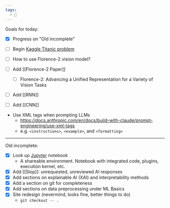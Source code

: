 ```yaml
---
tags:
  - 📓
---
```


Goals for today:
- [x] Progress on "Old incomplete"

- [ ] Begin [Kaggle Titanic problem](https://www.kaggle.com/c/titanic/)
- [ ] How to use Florence-2 vision model?
- [ ] Add [[Florence-2 Paper]]
	- [ ] Florence-2: Advancing a Unified Representation for a Variety of Vision Tasks
- [ ] Add [[RNN]]
- [ ] Add [[CNN]]

- Use XML tags when prompting LLMs
	- https://docs.anthropic.com/en/docs/build-with-claude/prompt-engineering/use-xml-tags
	- e.g. `<instructions>`, `<example>`, and `<formatting>`

---

Old incomplete:
- [x] Look up [Jupyter](https://jupyter.org/) notebook
	- A shareable environment. Notebook with integrated code, plugins, execution kernel, etc.
- [x] Add [[Slop]]: unrequested, unreviewed AI responses
- [x] Add sections on explainable AI (XAI) and interpretability methods
- [x] Add a section on git for completeness
- [x] Add sections on data preprocessing under ML Basics
- [x] Site redesign (nevermind, looks fine, better things to do)
	- `git checkout -- .`